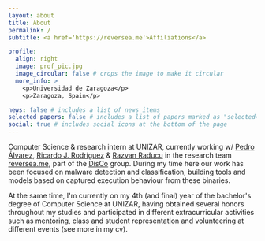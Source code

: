 ```yaml
---
layout: about
title: About
permalink: /
subtitle: <a href='https://reversea.me'>Affiliations</a>

profile:
  align: right
  image: prof_pic.jpg
  image_circular: false # crops the image to make it circular
  more_info: >
    <p>Universidad de Zaragoza</p>
    <p>Zaragoza, Spain</p>

news: false # includes a list of news items
selected_papers: false # includes a list of papers marked as "selected={true}"
social: true # includes social icons at the bottom of the page
---
```


Computer Science & research intern at UNIZAR, currently working w/ [Pedro Álvarez](https://janovas.unizar.es/sideral/CV/pedro-javier-alvarez-perezaradros), [Ricardo J. Rodríguez](https://webdiis.unizar.es/~ricardo/) & [Razvan Raducu](https://razvioverflow.github.io/) in the research team [reversea.me](https://reversea.me/), part of the [DisCo](https://webdiis.unizar.es/DISCO/) group. During my time here our work has been focused on malware detection and classification, building tools and models based on captured execution behaviour from these binaries.

At the same time, I'm currently on my 4th (and final) year of the bachelor's degree of Computer Science at UNIZAR, having obtained several honors throughout my studies and participated in different extracurricular activities such as mentoring, class and student representation and volunteering at different events (see more in my cv).

